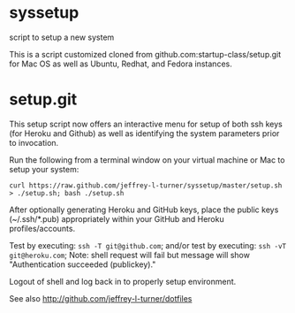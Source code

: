 syssetup
========

script to setup a new system

This is a script customized cloned from github.com:startup-class/setup.git for Mac OS as well as Ubuntu, Redhat, and Fedora instances.

setup.git
=========
This setup script now offers an interactive menu for setup of both ssh keys (for Heroku and Github)
as well as identifying the system parameters prior to invocation. 

Run the following from a terminal window on your virtual machine or Mac to setup your system:

`curl https://raw.github.com/jeffrey-l-turner/syssetup/master/setup.sh > ./setup.sh; bash ./setup.sh`

After optionally generating Heroku and GitHub keys, place the public keys (~/.ssh/*.pub) appropriately within your GitHub and Heroku profiles/accounts. 

Test by executing: `ssh -T git@github.com`; and/or
test by executing: `ssh -vT git@heroku.com`; 
Note: shell request will fail but message will show "Authentication succeeded (publickey)."

Logout of shell and log back in to properly setup environment.


See also http://github.com/jeffrey-l-turner/dotfiles

